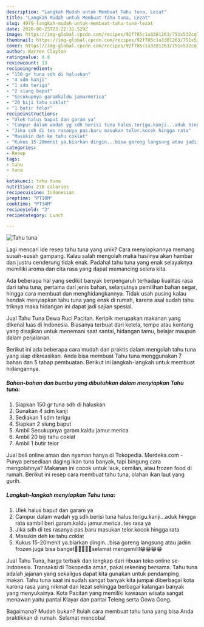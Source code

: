 ```yaml
---
description: "Langkah Mudah untuk Membuat Tahu tuna, Lezat"
title: "Langkah Mudah untuk Membuat Tahu tuna, Lezat"
slug: 4979-langkah-mudah-untuk-membuat-tahu-tuna-lezat
date: 2020-06-25T23:22:31.529Z
image: https://img-global.cpcdn.com/recipes/92f785c1a3381263/751x532cq70/tahu-tuna-foto-resep-utama.jpg
thumbnail: https://img-global.cpcdn.com/recipes/92f785c1a3381263/751x532cq70/tahu-tuna-foto-resep-utama.jpg
cover: https://img-global.cpcdn.com/recipes/92f785c1a3381263/751x532cq70/tahu-tuna-foto-resep-utama.jpg
author: Warren Clayton
ratingvalue: 4.8
reviewcount: 13
recipeingredient:
- "150 gr tuna sdh di haluskan"
- "4 sdm kanji"
- "1 sdm terigu"
- "2 siung baput"
- "Secukupnya garamkaldu jamurmerica"
- "20 biji tahu coklat"
- "1 butir telor"
recipeinstructions:
- "Ulek halus baput dan garam ya"
- "Campur dalam wadah yg sdh berisi tuna halus.terigu.kanji...aduk hingga rata sambil beri garam.kaldu jamur.merica..tes rasa ya"
- "Jika sdh di tes rasanya pas.baru masukan telor.kocok hingga rata"
- "Masukin deh ke tahu coklat"
- "Kukus 15-20menit ya.biarkan dingin...bisa goreng langsung atau jadiin frozen juga bisa banget🤤🤤🤤🤤🤤selamat mengemilll😁😁😁😁"
categories:
- Resep
tags:
- tahu
- tuna

katakunci: tahu tuna 
nutrition: 278 calories
recipecuisine: Indonesian
preptime: "PT10M"
cooktime: "PT34M"
recipeyield: "3"
recipecategory: Lunch

---
```



![Tahu tuna](https://img-global.cpcdn.com/recipes/92f785c1a3381263/751x532cq70/tahu-tuna-foto-resep-utama.jpg)

Lagi mencari ide resep tahu tuna yang unik? Cara menyiapkannya memang susah-susah gampang. Kalau salah mengolah maka hasilnya akan hambar dan justru cenderung tidak enak. Padahal tahu tuna yang enak selayaknya memiliki aroma dan cita rasa yang dapat memancing selera kita.

Ada beberapa hal yang sedikit banyak berpengaruh terhadap kualitas rasa dari tahu tuna, pertama dari jenis bahan, selanjutnya pemilihan bahan segar, hingga cara membuat dan menghidangkannya. Tidak usah pusing kalau hendak menyiapkan tahu tuna yang enak di rumah, karena asal sudah tahu triknya maka hidangan ini dapat jadi sajian spesial.

Jual Tahu Tuna Dewa Ruci Pacitan. Keripik merupakan makanan yang dikenal luas di Indonesia. Biasanya terbuat dari ketela, tempe atau kentang yang disajikan untuk menemani saat santai, hidangan tamu, belajar maupun dalam perjalanan.


Berikut ini ada beberapa cara mudah dan praktis dalam mengolah tahu tuna yang siap dikreasikan. Anda bisa membuat Tahu tuna menggunakan 7 bahan dan 5 tahap pembuatan. Berikut ini langkah-langkah untuk membuat hidangannya.

<!--inarticleads1-->

##### Bahan-bahan dan bumbu yang dibutuhkan dalam menyiapkan Tahu tuna:

1. Siapkan 150 gr tuna sdh di haluskan
1. Gunakan 4 sdm kanji
1. Sediakan 1 sdm terigu
1. Siapkan 2 siung baput
1. Ambil Secukupnya garam.kaldu jamur.merica
1. Ambil 20 biji tahu coklat
1. Ambil 1 butir telor


Jual beli online aman dan nyaman hanya di Tokopedia. Merdeka.com - Punya persediaan daging ikan tuna banyak, tapi bingung cara mengolahnya? Makanan ini cocok untuk lauk, cemilan, atau frozen food di rumah. Berikut ini resep cara membuat tahu tuna, olahan ikan laut yang gurih. 

<!--inarticleads2-->

##### Langkah-langkah menyiapkan Tahu tuna:

1. Ulek halus baput dan garam ya
1. Campur dalam wadah yg sdh berisi tuna halus.terigu.kanji...aduk hingga rata sambil beri garam.kaldu jamur.merica..tes rasa ya
1. Jika sdh di tes rasanya pas.baru masukan telor.kocok hingga rata
1. Masukin deh ke tahu coklat
1. Kukus 15-20menit ya.biarkan dingin...bisa goreng langsung atau jadiin frozen juga bisa banget🤤🤤🤤🤤🤤selamat mengemilll😁😁😁😁


Jual Tahu Tuna, harga terbaik dan lengkap dari ribuan toko online se-Indonesia. Transaksi di Tokopedia aman, pakai rekening bersama. Tahu tuna adalah jajanan yang sekaligus dapat kita gunakan untuk pendamping makan. Tahu tuna saat ini sudah sangat banyak kita jumpai diberbagai kota karena rasa yang nikmat dan lezat sehingga berbagai kalangan banyak yang menyukainya. Kota Pacitan yang memiliki kawasan wisata sangat menawan yaitu pantai Klayar dan pantai Teleng serta Gowa Gong. 

Bagaimana? Mudah bukan? Itulah cara membuat tahu tuna yang bisa Anda praktikkan di rumah. Selamat mencoba!

